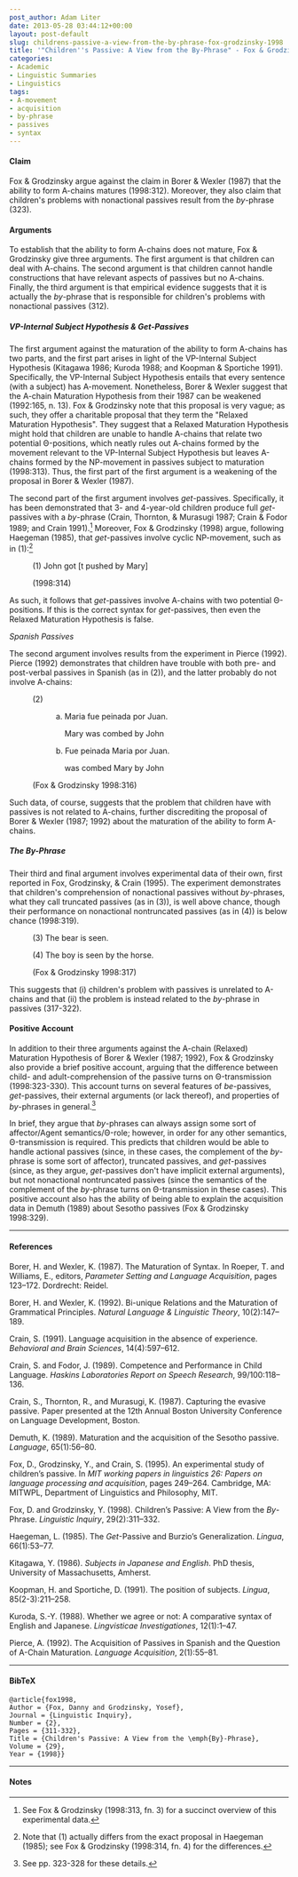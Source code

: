 ```yaml
---
post_author: Adam Liter
date: 2013-05-28 03:44:12+00:00
layout: post-default
slug: childrens-passive-a-view-from-the-by-phrase-fox-grodzinsky-1998
title: '"Children''s Passive: A View from the By-Phrase" - Fox & Grodzinsky (1998)'
categories:
- Academic
- Linguistic Summaries
- Linguistics
tags:
- A-movement
- acquisition
- by-phrase
- passives
- syntax
---
```


#### Claim 

Fox & Grodzinsky argue against the claim in Borer & Wexler (1987) that the ability to form A-chains matures (1998:312). Moreover, they also claim that children's problems with nonactional passives result from the _by_-phrase (323).

#### Arguments 

To establish that the ability to form A-chains does not mature, Fox & Grodzinsky give three arguments. The first argument is that children can deal with A-chains. The second argument is that children cannot handle constructions that have relevant aspects of passives but no A-chains. Finally, the third argument is that empirical evidence suggests that it is actually the _by_-phrase that is responsible for children's problems with nonactional passives (312).

##### VP-Internal Subject Hypothesis & _Get_-Passives

The first argument against the maturation of the ability to form A-chains has two parts, and the first part arises in light of the VP-Internal Subject Hypothesis (Kitagawa 1986; Kuroda 1988; and Koopman & Sportiche 1991). Specifically, the VP-Internal Subject Hypothesis entails that every sentence (with a subject) has A-movement. Nonetheless, Borer & Wexler suggest that the A-chain Maturation Hypothesis from their 1987 can be weakened (1992:165, n. 13). Fox & Grodzinsky note that this proposal is very vague; as such, they offer a charitable proposal that they term the "Relaxed Maturation Hypothesis". They suggest that a Relaxed Maturation Hypothesis might hold that children are unable to handle A-chains that relate two potential Θ-positions, which neatly rules out A-chains formed by the movement relevant to the VP-Internal Subject Hypothesis but leaves A-chains formed by the NP-movement in passives subject to maturation (1998:313). Thus, the first part of the first argument is a weakening of the proposal in Borer & Wexler (1987).

The second part of the first argument involves _get_-passives. Specifically, it has been demonstrated that 3- and 4-year-old children produce full _get_-passives with a _by_-phrase (Crain, Thornton, & Murasugi 1987; Crain & Fodor 1989; and Crain 1991).[^1] Moreover, Fox & Grodzinsky (1998) argue, following Haegeman (1985), that _get_-passives involve cyclic NP-movement, such as in (1):[^2]


<p style="margin-left:3em">(1) John got [t pushed by Mary]</p>
<p style="margin-left:3em">(1998:314)</p>


As such, it follows that _get_-passives involve A-chains with two potential Θ-positions. If this is the correct syntax for _get_-passives, then even the Relaxed Maturation Hypothesis is false.

_Spanish Passives_

The second argument involves results from the experiment in Pierce (1992). Pierce (1992) demonstrates that children have trouble with both pre- and post-verbal passives in Spanish (as in (2)), and the latter probably do not involve A-chains:


<p style="margin-left:3em">(2)</p>
<p style="margin-left:6em">a. Maria fue peinada por Juan.</p>
<p style="margin-left:6em">&nbsp;&nbsp;&nbsp;&nbsp;Mary was combed by John</p>
<p style="margin-left:6em">b. Fue peinada Maria por Juan.</p>
<p style="margin-left:6em">&nbsp;&nbsp;&nbsp;&nbsp;was combed Mary by John</p>
<p style="margin-left:3em">(Fox & Grodzinsky 1998:316)</p>


Such data, of course, suggests that the problem that children have with passives is not related to A-chains, further discrediting the proposal of Borer & Wexler (1987; 1992) about the maturation of the ability to form A-chains.

##### The _By_-Phrase

Their third and final argument involves experimental data of their own, first reported in Fox, Grodzinsky, & Crain (1995). The experiment demonstrates that children's comprehension of nonactional passives without _by_-phrases, what they call truncated passives (as in (3)), is well above chance, though their performance on nonactional nontruncated passives (as in (4)) is below chance (1998:319).

<p style="margin-left:3em">(3) The bear is seen.</p>
<p style="margin-left:3em">(4) The boy is seen by the horse.</p>
<p style="margin-left:3em">(Fox & Grodzinsky 1998:317)</p>

This suggests that (i) children's problem with passives is unrelated to A-chains and that (ii) the problem is instead related to the _by_-phrase in passives (317-322).

#### Positive Account

In addition to their three arguments against the A-chain (Relaxed) Maturation Hypothesis of Borer & Wexler (1987; 1992), Fox & Grodzinsky also provide a brief positive account, arguing that the difference between child- and adult-comprehension of the passive turns on Θ-transmission (1998:323-330). This account turns on several features of _be_-passives, _get_-passives, their external arguments (or lack thereof), and properties of _by_-phrases in general.[^3]

In brief, they argue that _by_-phrases can always assign some sort of affector/Agent semantics/Θ-role; however, in order for any other semantics, Θ-transmission is required. This predicts that children would be able to handle actional passives (since, in these cases, the complement of the _by_-phrase is some sort of affector), truncated passives, and _get_-passives (since, as they argue, _get_-passives don't have implicit external arguments), but not nonactional nontruncated passives (since the semantics of the complement of the _by_-phrase turns on Θ-transmission in these cases). This positive account also has the ability of being able to explain the acquisition data in Demuth (1989) about Sesotho passives (Fox & Grodzinsky 1998:329).

* * *

#### References

Borer, H. and Wexler, K. (1987). The Maturation of Syntax. In Roeper, T. and Williams, E., editors, _Parameter Setting and Language Acquisition_, pages 123–172. Dordrecht: Reidel.

Borer, H. and Wexler, K. (1992). Bi-unique Relations and the Maturation of Grammatical Principles. _Natural Language & Linguistic Theory_, 10(2):147–189.

Crain, S. (1991). Language acquisition in the absence of experience. _Behavioral and Brain Sciences_, 14(4):597–612.

Crain, S. and Fodor, J. (1989). Competence and Performance in Child Language. _Haskins Laboratories Report on Speech Research_, 99/100:118–136.

Crain, S., Thornton, R., and Murasugi, K. (1987). Capturing the evasive passive. Paper presented at the 12th Annual Boston University Conference on Language Development, Boston.

Demuth, K. (1989). Maturation and the acquisition of the Sesotho passive. _Language_, 65(1):56–80.

Fox, D., Grodzinsky, Y., and Crain, S. (1995). An experimental study of children’s passive. In _MIT working papers in linguistics 26: Papers on language processing and acquisition_, pages 249–264. Cambridge, MA: MITWPL, Department of Linguistics and Philosophy, MIT.

Fox, D. and Grodzinsky, Y. (1998). Children’s Passive: A View from the _By_-Phrase. _Linguistic Inquiry_, 29(2):311–332.

Haegeman, L. (1985). The _Get_-Passive and Burzio’s Generalization. _Lingua_, 66(1):53–77.

Kitagawa, Y. (1986). _Subjects in Japanese and English_. PhD thesis, University of Massachusetts, Amherst.

Koopman, H. and Sportiche, D. (1991). The position of subjects. _Lingua_, 85(2-3):211–258.

Kuroda, S.-Y. (1988). Whether we agree or not: A comparative syntax of English and Japanese. _Lingvisticae Investigationes_, 12(1):1–47.

Pierce, A. (1992). The Acquisition of Passives in Spanish and the Question of A-Chain Maturation. _Language Acquisition_, 2(1):55–81.

* * *

#### BibTeX

    @article{fox1998,
    Author = {Fox, Danny and Grodzinsky, Yosef},
    Journal = {Linguistic Inquiry},
    Number = {2},
    Pages = {311-332},
    Title = {Children's Passive: A View from the \emph{By}-Phrase},
    Volume = {29},
    Year = {1998}}


* * *

#### Notes
	
[^1]: See Fox & Grodzinsky (1998:313, fn. 3) for a succinct overview of this experimental data.

	
[^2]: Note that (1) actually differs from the exact proposal in Haegeman (1985); see Fox & Grodzinsky (1998:314, fn. 4) for the differences.

	
[^3]: See pp. 323-328 for these details.
